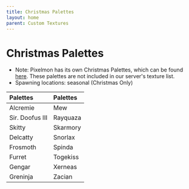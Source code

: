 ```yaml
---
title: Christmas Palettes
layout: home
parent: Custom Textures
---
```


# Christmas Palettes
- Note: Pixelmon has its own Christmas Palettes, which can be found [here](https://pixelmonmod.com/wiki/Christmas_Ball).
  These palettes are not included in our server's texture list.
- Spawning locations: seasonal (Christmas Only)

| Palettes        | Palettes |
|:----------------|:---------|
| Alcremie        | Mew      |
| Sir. Doofus III | Rayquaza |
| Skitty          | Skarmory |
| Delcatty        | Snorlax  |
| Frosmoth        | Spinda   |
| Furret          | Togekiss |
| Gengar          | Xerneas  |
| Greninja        | Zacian   |